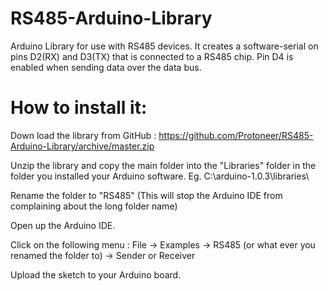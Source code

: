 RS485-Arduino-Library
=====================
Arduino Library for use with RS485 devices. It creates a software-serial on pins D2(RX) and D3(TX) that is connected to a RS485 chip. Pin D4 is enabled when sending data over the data bus. 


How to install it:
==================
Down load the library from GitHub : https://github.com/Protoneer/RS485-Arduino-Library/archive/master.zip

Unzip the library and copy the main folder into the "Libraries" folder in the folder you installed your Arduino software. Eg. C:\arduino-1.0.3\libraries\

Rename the folder to "RS485" (This will stop the Arduino IDE from complaining about the long folder name)

Open up the Arduino IDE.

Click on the following menu : File -> Examples -> RS485 (or what ever you renamed the folder to) -> Sender or Receiver

Upload the sketch to your Arduino board.
